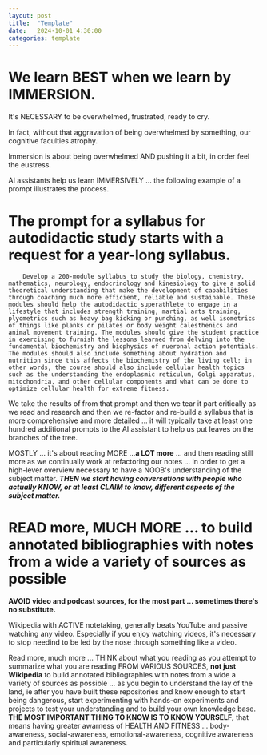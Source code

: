 ```yaml
---
layout: post
title:  "Template"
date:   2024-10-01 4:30:00
categories: template
---
```


# We learn BEST when we learn by IMMERSION. 


It's NECESSARY to be overwhelmed, frustrated, ready to cry.

In fact, without that aggravation of being overwhelmed by something, our cognitive faculties atrophy.

Immersion is about being overwhelmed AND pushing it a bit, in order feel the eustress.

AI assistants help us learn IMMERSIVELY ... the following example of a prompt illustrates the process.

# The prompt for a syllabus for autodidactic study starts with a request for a year-long syllabus.

        Develop a 200-module syllabus to study the biology, chemistry, mathematics, neurology, endocrinology and kinesiology to give a solid theoretical understanding that make the development of capabilities through coaching much more efficient, reliable and sustainable. These modules should help the autodidactic superathlete to engage in a lifestyle that includes strength training, martial arts training, plyometrics such as heavy bag kicking or punching, as well isometrics of things like planks or pilates or body weight calesthenics and animal movement training. The modules should give the student practice in exercising to furnish the lessons learned from delving into the fundamental biochemistry and biophysics of nueronal action potentials. The modules should also include something about hydration and nutrition since this affects the biochemistry of the living cell; in other words, the course should also include cellular health topics such as the understanding the endoplasmic reticulum, Golgi apparatus, mitochondria, and other cellular components and what can be done to optimize cellular health for extreme fitness.


We take the results of from that prompt and then we tear it part critically as we read and research and then we re-factor and re-build a syllabus that is more comprehensive and more detailed ... it will typically take at least one hundred additional prompts to the AI assistant to help us put leaves on the branches of the tree.

MOSTLY ... it's about reading MORE ...**a LOT more** ... and then reading still more as we continually work at refactoring our notes ... in order to get a high-lever overview necessary to have a NOOB's understanding of the subject matter. ***THEN we start having conversations with people who actually KNOW, or at least CLAIM to know, different aspects of the subject matter.***

# READ more, MUCH MORE ... to build annotated bibliographies with notes from a wide a variety of sources as possible

**AVOID video and podcast sources, for the most part ... sometimes there's no substitute.** 

Wikipedia with ACTIVE notetaking, generally beats YouTube and passive watching any video. Especially if you enjoy watching videos, it's necessary to stop needind to be led by the nose through something like a video.

Read more, much more ... THINK about what you reading as you attempt to summarize what you are reading FROM VARIOUS SOURCES, **not just Wikipedia** to build annotated bibliographies with notes from a wide a variety of sources as possible ... as you begin to understand the lay of the land, ie after you have built these repositories and know enough to start being dangerous, start experimenting with hands-on experiments and projects to test your understanding and to build your own knowledge base. **THE MOST IMPORTANT THING TO KNOW IS TO KNOW YOURSELF,** that means having greater awarness of HEALTH AND FITNESS ... body-awareness, social-awareness, emotional-awareness, cognitive awareness and particularly spiritual awareness.
